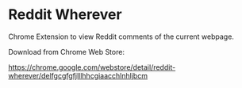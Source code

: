 # Reddit Wherever

Chrome Extension to view Reddit comments of the current webpage.

Download from Chrome Web Store:

https://chrome.google.com/webstore/detail/reddit-wherever/delfgcgfgfjlllhhcgiaacchlnhljbcm